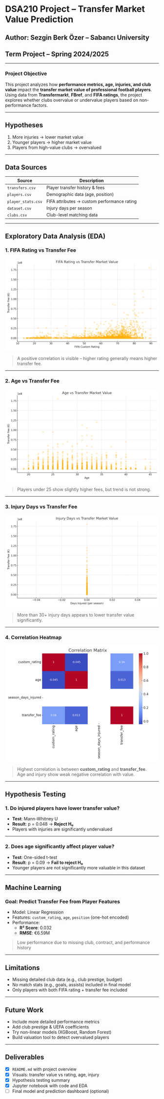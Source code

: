 
#  DSA210 Project – Transfer Market Value Prediction

##  Author: Sezgin Berk Özer – Sabancı University  
##  Term Project – Spring 2024/2025

---

###  Project Objective

This project analyzes how **performance metrics, age, injuries, and club value** impact the **transfer market value of professional football players**. Using data from **Transfermarkt**, **FBref**, and **FIFA ratings**, the project explores whether clubs overvalue or undervalue players based on non-performance factors.

---

##  Hypotheses

1.  More injuries → lower market value  
2.  Younger players → higher market value  
3.  Players from high-value clubs → overvalued

---

##  Data Sources

| Source            | Description                            |
|-------------------|----------------------------------------|
| `transfers.csv`   | Player transfer history & fees         |
| `players.csv`     | Demographic data (age, position)       |
| `player_stats.csv`| FIFA attributes → custom performance rating |
| `dataset.csv`     | Injury days per season                 |
| `clubs.csv`       | Club-level matching data               |

---

##  Exploratory Data Analysis (EDA)

### 1. FIFA Rating vs Transfer Fee

![FIFA Rating vs Transfer Fee](rating_vs_transfer_fee.png)

> A positive correlation is visible – higher rating generally means higher transfer fee.

---

### 2. Age vs Transfer Fee

![Age vs Transfer Fee](age_vs_transfer_fee.png)

> Players under 25 show slightly higher fees, but trend is not strong.

---

### 3. Injury Days vs Transfer Fee

![Injury vs Transfer Fee](injury_vs_transfer_fee.png)

> More than 30+ injury days appears to lower transfer value significantly.

---

### 4. Correlation Heatmap

![Correlation Matrix](correlation_matrix.png)

> Highest correlation is between **custom_rating** and **transfer_fee**.  
> Age and injury show weak negative correlation with value.

---

##  Hypothesis Testing

### 1. Do injured players have lower transfer value?

- **Test**: Mann-Whitney U  
- **Result**: p = 0.048 → **Reject H₀**  
- Players with injuries are significantly undervalued

---

### 2. Does age significantly affect player value?

- **Test**: One-sided t-test  
- **Result**: p = 0.09 → **Fail to reject H₀**  
- Younger players are not significantly more valuable in this dataset

---

##  Machine Learning

### Goal: Predict Transfer Fee from Player Features

- Model: Linear Regression
- Features: `custom_rating`, `age`, `position` (one-hot encoded)
- Performance:
  - **R² Score**: 0.032
  - **RMSE**: €6.59M

> Low performance due to missing club, contract, and performance history

---

##  Limitations

- Missing detailed club data (e.g., club prestige, budget)
- No match stats (e.g., goals, assists) included in final model
- Only players with both FIFA rating + transfer fee included

---

##  Future Work

- Include more detailed performance metrics
- Add club prestige & UEFA coefficients
- Try non-linear models (XGBoost, Random Forest)
- Build valuation tool to detect overvalued players

---

##  Deliverables

- [x] `README.md` with project overview  
- [x] Visuals: transfer value vs rating, age, injury  
- [x] Hypothesis testing summary  
- [x] Jupyter notebook with code and EDA  
- [ ] Final model and prediction dashboard (optional)
